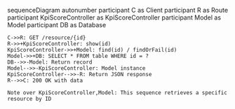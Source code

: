 sequenceDiagram
    autonumber
    participant C as Client
    participant R as Route
    participant KpiScoreController as KpiScoreController
    participant Model as Model
    participant DB as Database
    
    C->>R: GET /resource/{id}
    R->>+KpiScoreController: show(id)
    KpiScoreController->>+Model: find(id) / findOrFail(id)
    Model->>+DB: SELECT * FROM table WHERE id = ?
    DB-->>-Model: Return record
    Model-->>-KpiScoreController: Model instance
    KpiScoreController-->>-R: Return JSON response
    R-->>C: 200 OK with data
    
    Note over KpiScoreController,Model: This sequence retrieves a specific resource by ID
  